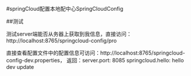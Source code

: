 #springCloud配置本地配中心SpringCloudConfig

##测试

测试server端能否从务器上获取到我信息，直接访问：http://localhost:8765/springcloud-config/pro

直接查看配置文件中的配置信息可访问：http://localhost:8765/springcloud-config-dev.properties， 
返回：server.port: 8085  springcloud.hello: hello dev update